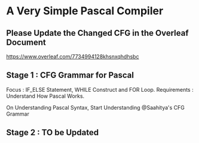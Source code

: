 # A Very Simple Pascal Compiler

## Please Update the Changed CFG in the Overleaf Document
https://www.overleaf.com/7734994128khsnxqhdhsbc

## Stage 1 : CFG Grammar for Pascal

Focus : IF_ELSE Statement, WHILE Construct and FOR Loop.
Requirements : Understand How Pascal Works.

On Understanding Pascal Syntax, Start Understanding @Saahitya's CFG Grammar

## Stage 2 : TO be Updated